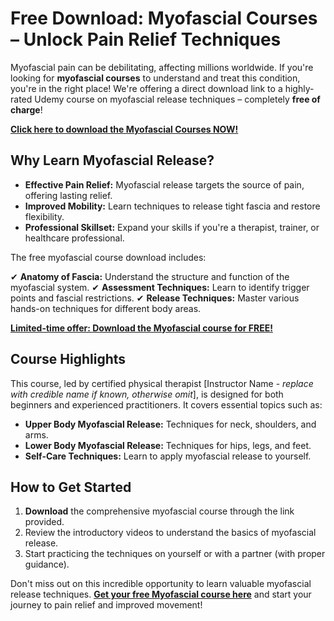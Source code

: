 # Free Download: Myofascial Courses – Unlock Pain Relief Techniques

Myofascial pain can be debilitating, affecting millions worldwide. If you're looking for **myofascial courses** to understand and treat this condition, you're in the right place! We're offering a direct download link to a highly-rated Udemy course on myofascial release techniques – completely **free of charge**!

[**Click here to download the Myofascial Courses NOW!**](https://udemywork.com/myofascial-courses)

## Why Learn Myofascial Release?

*   **Effective Pain Relief:** Myofascial release targets the source of pain, offering lasting relief.
*   **Improved Mobility:** Learn techniques to release tight fascia and restore flexibility.
*   **Professional Skillset:** Expand your skills if you're a therapist, trainer, or healthcare professional.

The free myofascial course download includes:

✔ **Anatomy of Fascia:** Understand the structure and function of the myofascial system.
✔ **Assessment Techniques:** Learn to identify trigger points and fascial restrictions.
✔ **Release Techniques:** Master various hands-on techniques for different body areas.

[**Limited-time offer: Download the Myofascial course for FREE!**](https://udemywork.com/myofascial-courses)

## Course Highlights

This course, led by certified physical therapist [Instructor Name - *replace with credible name if known, otherwise omit*], is designed for both beginners and experienced practitioners. It covers essential topics such as:

*   **Upper Body Myofascial Release:** Techniques for neck, shoulders, and arms.
*   **Lower Body Myofascial Release:** Techniques for hips, legs, and feet.
*   **Self-Care Techniques:** Learn to apply myofascial release to yourself.

## How to Get Started

1.  **Download** the comprehensive myofascial course through the link provided.
2.  Review the introductory videos to understand the basics of myofascial release.
3.  Start practicing the techniques on yourself or with a partner (with proper guidance).

Don't miss out on this incredible opportunity to learn valuable myofascial release techniques. **[Get your free Myofascial course here](https://udemywork.com/myofascial-courses)** and start your journey to pain relief and improved movement!
